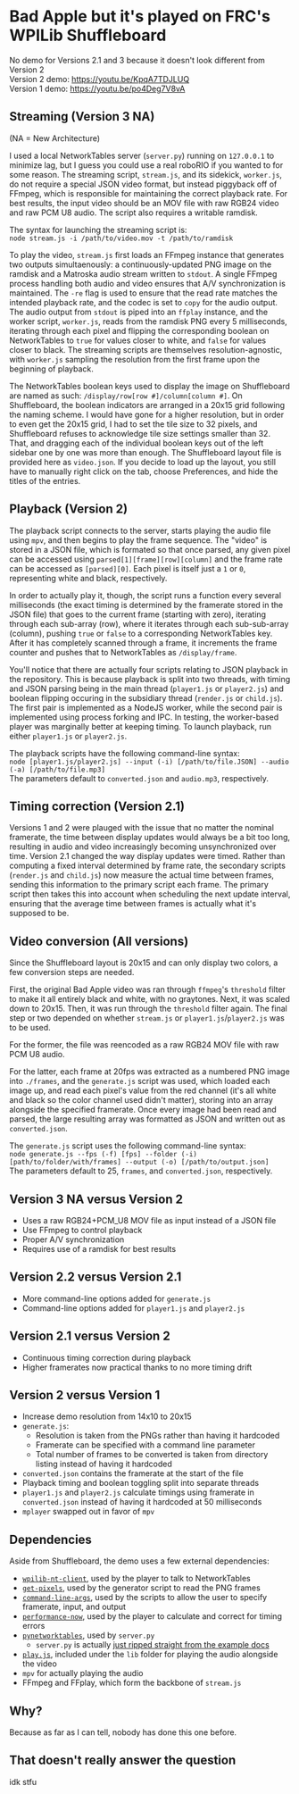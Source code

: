 # Bad Apple but it's played on FRC's WPILib Shuffleboard
No demo for Versions 2.1 and 3 because it doesn't look different from Version 2  
Version 2 demo: https://youtu.be/KpqA7TDJLUQ  
Version 1 demo: https://youtu.be/po4Deg7V8vA

## Streaming (Version 3 NA)
(NA = New Architecture)

I used a local NetworkTables server (`server.py`) running on `127.0.0.1` to minimize lag, but I guess you could use a real roboRIO if you wanted to for some reason. The streaming script, `stream.js`, and its sidekick, `worker.js`, do not require a special JSON video format, but instead piggyback off of FFmpeg, which is responsible for maintaining the correct playback rate. For best results, the input video should be an MOV file with raw RGB24 video and raw PCM U8 audio. The script also requires a writable ramdisk.

The syntax for launching the streaming script is:   
```node stream.js -i /path/to/video.mov -t /path/to/ramdisk```

To play the video, `stream.js` first loads an FFmpeg instance that generates two outputs simultaenously: a continuously-updated PNG image on the ramdisk and a Matroska audio stream written to `stdout`. A single FFmpeg process handling both audio and video ensures that A/V synchronization is maintained. The `-re` flag is used to ensure that the read rate matches the intended playback rate, and the codec is set to `copy` for the audio output. The audio output from `stdout` is piped into an `ffplay` instance, and the worker script, `worker.js`, reads from the ramdisk PNG every 5 milliseconds, iterating through each pixel and flipping the corresponding boolean on NetworkTables to `true` for values closer to white, and `false` for values closer to black. The streaming scripts are themselves resolution-agnostic, with `worker.js` sampling the resolution from the first frame upon the beginning of playback.

The NetworkTables boolean keys used to display the image on Shuffleboard are named as such: `/display/row[row #]/column[column #]`. On Shuffleboard, the boolean indicators are arranged in a 20x15 grid following the naming scheme. I would have gone for a higher resolution, but in order to even get the 20x15 grid, I had to set the tile size to 32 pixels, and Shuffleboard refuses to acknowledge tile size settings smaller than 32. That, and dragging each of the individual boolean keys out of the left sidebar one by one was more than enough. The Shuffleboard layout file is provided here as `video.json`. If you decide to load up the layout, you still have to manually right click on the tab, choose Preferences, and hide the titles of the entries.

## Playback (Version 2)
The playback script connects to the server, starts playing the audio file using `mpv`, and then begins to play the frame sequence. The "video" is stored in a JSON file, which is formated so that once parsed, any given pixel can be accessed using `parsed[1][frame][row][column]` and the frame rate can be accessed as `[parsed][0]`. Each pixel is itself just a `1` or `0`, representing white and black, respectively.  

In order to actually play it, though, the script runs a function every several milliseconds (the exact timing is determined by the framerate stored in the JSON file) that goes to the current frame (starting with zero), iterating through each sub-array (row), where it iterates through each sub-sub-array (column), pushing `true` or `false` to a corresponding NetworkTables key. After it has completely scanned through a frame, it increments the frame counter and pushes that to NetworkTables as `/display/frame`.  

You'll notice that there are actually four scripts relating to JSON playback in the repository. This is because playback is split into two threads, with timing and JSON parsing being in the main thread (`player1.js` or `player2.js`) and boolean flipping occuring in the subsidiary thread (`render.js` or `child.js`). The first pair is implemented as a NodeJS worker, while the second pair is implemented using process forking and IPC. In testing, the worker-based player was marginally better at keeping timing. To launch playback, run either `player1.js` or `player2.js`.  

The playback scripts have the following command-line syntax:  
```node [player1.js/player2.js] --input (-i) [/path/to/file.JSON] --audio (-a) [/path/to/file.mp3]```  
The parameters default to `converted.json` and `audio.mp3`, respectively.

## Timing correction (Version 2.1)
Versions 1 and 2 were plauged with the issue that no matter the nominal framerate, the time between display updates would always be a bit too long, resulting in audio and video increasingly becoming unsynchronized over time. Version 2.1 changed the way display updates were timed. Rather than computing a fixed interval determined by frame rate, the secondary scripts (`render.js` and `child.js`) now measure the actual time between frames, sending this information to the primary script each frame. The primary script then takes this into account when scheduling the next update interval, ensuring that the average time between frames is actually what it's supposed to be.

## Video conversion (All versions)
Since the Shuffleboard layout is 20x15 and can only display two colors, a few conversion steps are needed.

First, the original Bad Apple video was ran through `ffmpeg`'s `threshold` filter to make it all entirely black and white, with no graytones. Next, it was scaled down to 20x15. Then, it was run through the `threshold` filter again. The final step or two depended on whether `stream.js` or `player1.js`/`player2.js` was to be used.

For the former, the file was reencoded as a raw RGB24 MOV file with raw PCM U8 audio. 

For the latter, each frame at 20fps was extracted as a numbered PNG image into `./frames`, and the `generate.js` script was used, which loaded each image up, and read each pixel's value from the red channel (it's all white and black so the color channel used didn't matter), storing into an array alongside the specified framerate. Once every image had been read and parsed, the large resulting array was formatted as JSON and written out as `converted.json`.

The `generate.js` script uses the following command-line syntax:  
```node generate.js --fps (-f) [fps] --folder (-i) [path/to/folder/with/frames] --output (-o) [/path/to/output.json]```  
The parameters default to 25, `frames`, and `converted.json`, respectively.

## Version 3 NA versus Version 2
* Uses a raw RGB24+PCM_U8 MOV file as input instead of a JSON file
* Use FFmpeg to control playback
* Proper A/V synchronization
* Requires use of a ramdisk for best results

## Version 2.2 versus Version 2.1
* More command-line options added for `generate.js`
* Command-line options added for `player1.js` and `player2.js`

## Version 2.1 versus Version 2
* Continuous timing correction during playback
* Higher framerates now practical thanks to no more timing drift

## Version 2 versus Version 1
* Increase demo resolution from 14x10 to 20x15
* `generate.js`:
  * Resolution is taken from the PNGs rather than having it hardcoded
  * Framerate can be specified with a command line parameter
  * Total number of frames to be converted is taken from directory listing instead of having it hardcoded
* `converted.json` contains the framerate at the start of the file
* Playback timing and boolean toggling split into separate threads
* `player1.js` and `player2.js` calculate timings using framerate in `converted.json` instead of having it hardcoded at 50 milliseconds
* `mplayer` swapped out in favor of `mpv`

## Dependencies
Aside from Shuffleboard, the demo uses a few external dependencies:
* [`wpilib-nt-client`](https://www.npmjs.com/package/wpilib-nt-client), used by the player to talk to NetworkTables
* [`get-pixels`](https://www.npmjs.com/package/get-pixels), used by the generator script to read the PNG frames
* [`command-line-args`](https://www.npmjs.com/package/command-line-args), used by the scripts to allow the user to specify framerate, input, and output
* [`performance-now`](https://www.npmjs.com/package/performance-now), used by the player to calculate and correct for timing errors
* [`pynetworktables`](https://robotpy.readthedocs.io/projects/pynetworktables/en/stable/), used by `server.py`
  * `server.py` is actually [just ripped straight from the example docs](https://robotpy.readthedocs.io/projects/pynetworktables/en/stable/examples.html#robot-example)
* [`play.js`](https://github.com/Marak/play.js/blob/master/README.md), included under the `lib` folder for playing the audio alongside the video
* `mpv` for actually playing the audio
* FFmpeg and FFplay, which form the backbone of `stream.js`

## Why?
Because as far as I can tell, nobody has done this one before.
## That doesn't really answer the question
idk stfu
